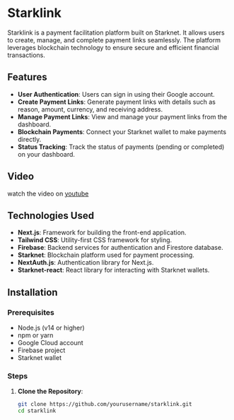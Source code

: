 # Starklink

Starklink is a payment facilitation platform built on Starknet. It allows users to create, manage, and complete payment links seamlessly. The platform leverages blockchain technology to ensure secure and efficient financial transactions.

## Features

- **User Authentication**: Users can sign in using their Google account.
- **Create Payment Links**: Generate payment links with details such as reason, amount, currency, and receiving address.
- **Manage Payment Links**: View and manage your payment links from the dashboard.
- **Blockchain Payments**: Connect your Starknet wallet to make payments directly.
- **Status Tracking**: Track the status of payments (pending or completed) on your dashboard.

## Video

watch the video on [youtube](https://youtu.be/7UDFYK2JBg0)
## Technologies Used

- **Next.js**: Framework for building the front-end application.
- **Tailwind CSS**: Utility-first CSS framework for styling.
- **Firebase**: Backend services for authentication and Firestore database.
- **Starknet**: Blockchain platform used for payment processing.
- **NextAuth.js**: Authentication library for Next.js.
- **Starknet-react**: React library for interacting with Starknet wallets.

## Installation

### Prerequisites

- Node.js (v14 or higher)
- npm or yarn
- Google Cloud account
- Firebase project
- Starknet wallet

### Steps

1. **Clone the Repository**:
   ```bash
   git clone https://github.com/yourusername/starklink.git
   cd starklink
